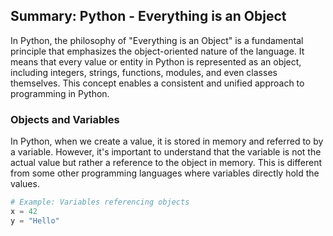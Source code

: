 ## Summary: Python - Everything is an Object

In Python, the philosophy of "Everything is an Object" is a fundamental principle that emphasizes the object-oriented nature of the language. It means that every value or entity in Python is represented as an object, including integers, strings, functions, modules, and even classes themselves. This concept enables a consistent and unified approach to programming in Python.

### Objects and Variables

In Python, when we create a value, it is stored in memory and referred to by a variable. However, it's important to understand that the variable is not the actual value but rather a reference to the object in memory. This is different from some other programming languages where variables directly hold the values.

```python
# Example: Variables referencing objects
x = 42
y = "Hello"

